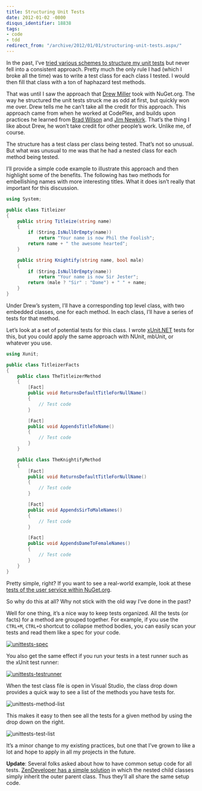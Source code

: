 ```yaml
---
title: Structuring Unit Tests
date: 2012-01-02 -0800
disqus_identifier: 18838
tags:
- code
- tdd
redirect_from: "/archive/2012/01/01/structuring-unit-tests.aspx/"
---
```


In the past, I’ve [tried various schemes to structure my unit
tests](https://haacked.com/archive/2006/10/10/Structuring_Unit_Test_Code.aspx "Structuring Unit Test Code")
but never fell into a consistent approach. Pretty much the only rule I
had (which I broke all the time) was to write a test class for each
class I tested. I would then fill that class with a ton of haphazard
test methods.

That was until I saw the approach that [Drew
Miller](http://half-ogre.com/ "Drew Miller's Twitter") took with
NuGet.org. The way he structured the unit tests struck me as odd at
first, but quickly won me over. Drew tells me he can’t take all the
credit for this approach. This approach came from when he worked at
CodePlex, and builds upon practices he learned from [Brad
Wilson](http://bradwilson.typepad.com/ "Brad Wilson's Blog") and [Jim
Newkirk](http://jamesnewkirk.typepad.com/ "James Newkirk's Blog").
That’s the thing I like about Drew, he won’t take credit for other
people’s work. Unlike me, of course.

The structure has a test class per class being tested. That’s not so
unusual. But what was unusual to me was that he had a nested class for
each method being tested.

I’ll provide a simple code example to illustrate this approach and then
highlight some of the benefits. The following has two methods for
embellishing names with more interesting titles. What it does isn’t
really that important for this discussion.

```csharp
using System;

public class Titleizer
{
    public string Titleize(string name)
    {
        if (String.IsNullOrEmpty(name))
            return "Your name is now Phil the Foolish";
        return name + " the awesome hearted";
    }

    public string Knightify(string name, bool male)
    {
        if (String.IsNullOrEmpty(name))
            return "Your name is now Sir Jester";
        return (male ? "Sir" : "Dame") + " " + name;
    }
}
```

Under Drew’s system, I’ll have a corresponding top level class, with two
embedded classes, one for each method. In each class, I’ll have a series
of tests for that method.

Let’s look at a set of potential tests for this class. I wrote
[xUnit.NET](http://xunit.codeplex.com/ "xUnit.NET") tests for this, but
you could apply the same approach with NUnit, mbUnit, or whatever you
use.

```csharp
using Xunit;

public class TitleizerFacts
{
    public class TheTitleizerMethod
    {
        [Fact]
        public void ReturnsDefaultTitleForNullName()
        {
            // Test code
        }

        [Fact]
        public void AppendsTitleToName()
        {
            // Test code
        }
    }

    public class TheKnightifyMethod
    {
        [Fact]
        public void ReturnsDefaultTitleForNullName()
        {
            // Test code
        }

        [Fact]
        public void AppendsSirToMaleNames()
        {
            // Test code
        }

        [Fact]
        public void AppendsDameToFemaleNames()
        {
            // Test code
        }
    }
}
```

Pretty simple, right? If you want to see a real-world example, look at
these [tests of the user service within
NuGet.org](https://github.com/NuGet/NuGetGallery/blob/master/Facts/Services/UsersServiceFacts.cs "User Service Facts").

So why do this at all? Why not stick with the old way I’ve done in the
past?

Well for one thing, it’s a nice way to keep tests organized. All the
tests (or facts) for a method are grouped together. For example, if you
use the `CTRL+M`, `CTRL+O` shortcut to collapse method bodies, you can
easily scan your tests and read them like a spec for your code.

[![unittests-spec](https://haacked.com/images/haacked_com/WindowsLiveWriter/Structuring-Unit-Tests_CF0E/unittests-spec_thumb.png "unittests-spec")](https://haacked.com/images/haacked_com/WindowsLiveWriter/Structuring-Unit-Tests_CF0E/unittests-spec_2.png)

You also get the same effect if you run your tests in a test runner such
as the xUnit test runner:

[![unittests-testrunner](https://haacked.com/images/haacked_com/WindowsLiveWriter/Structuring-Unit-Tests_CF0E/unittests-testrunner_thumb_1.png "unittests-testrunner")](https://haacked.com/images/haacked_com/WindowsLiveWriter/Structuring-Unit-Tests_CF0E/unittests-testrunner_4.png)

When the test class file is open in Visual Studio, the class drop down
provides a quick way to see a list of the methods you have tests for.

![unittests-method-list](https://haacked.com/images/haacked_com/WindowsLiveWriter/Structuring-Unit-Tests_CF0E/unittests-method-list_3.png "unittests-method-list")

This makes it easy to then see all the tests for a given method by using
the drop down on the right.

![unittests-test-list](https://haacked.com/images/haacked_com/WindowsLiveWriter/Structuring-Unit-Tests_CF0E/unittests-test-list_3.png "unittests-test-list")

It’s a minor change to my existing practices, but one that I’ve grown to
like a lot and hope to apply in all my projects in the future.

**Update**: Several folks asked about how to have common setup code for
all tests. [ZenDeveloper has a simple
solution](http://zendeveloper.blogspot.com/2012/01/structuring-unit-tests.html "ZenDeveloper's structuring tests")
in which the nested child classes simply inherit the outer parent class.
Thus they’ll all share the same setup code.

